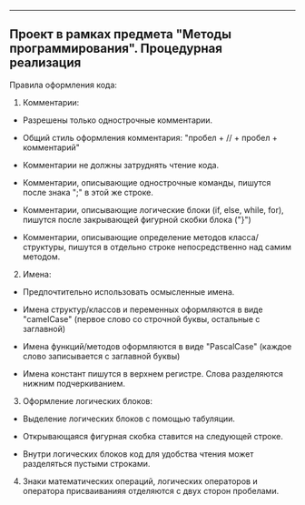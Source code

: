 -----------------------------------------------------------------------------------------------------------------------------------------------------------------------
Проект в рамках предмета "Методы программирования". Процедурная реализация
-----------------------------------------------------------------------------------------------------------------------------------------------------------------------

Правила оформления кода:

1) Комментарии:

  - Разрешены только однострочные комментарии.
  
  - Общий стиль оформления комментария: "пробел + // + пробел + комментарий"

  - Комментарии не должны затруднять чтение кода.

  - Комментарии, описывающие однострочные команды, пишутся после знака ";" в этой же строке.

  - Комментарии, описывающие логические блоки (if, else, while, for), пишутся после закрывающей фигурной скобки блока ("}")

  - Комментарии, описывающие определение методов класса/структуры, пишутся в отдельно строке непосредственно над самим методом.


2) Имена:

  - Предпочтительно использовать осмысленные имена.
  
  - Имена структур/классов и переменных оформляются в виде "camelCase" (первое слово со строчной буквы, остальные с заглавной)
  
  - Имена функций/методов оформляются в виде "PascalCase" (каждое слово записывается с заглавной буквы)
  
  - Имена констант пишутся в верхнем регистре. Слова разделяются нижним подчеркиванием.
  

3) Оформление логических блоков:
  - Выделение логических блоков с помощью табуляции.
  
  - Открывающаяся фигурная скобка ставится на следующей строке.

  - Внутри логических блоков код для удобства чтения может разделяться пустыми строками.

4) Знаки математических операций, логических операторов и оператора присваиванияя отделяются с двух сторон пробелами.
